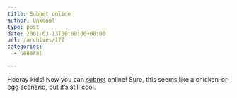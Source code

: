 ```yaml
---
title: Subnet online
author: Unxmaal
type: post
date: 2001-03-13T00:00:00+00:00
url: /archives/172
categories:
  - General

---
```

Hooray kids! Now you can <A HREF="http://www.subnetonline.com/subcalc/subnet9.html">subnet</A> online! Sure, this seems like a chicken-or-egg scenario, but it&#8217;s still cool.